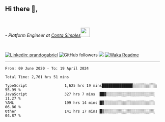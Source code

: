 <h2>Hi there  👋,</h2> </br>

<p><em>- Platform Engineer at <a href="https://contasimples.com">Conta Simples</a><img src="https://media.giphy.com/media/WUlplcMpOCEmTGBtBW/giphy.gif" width="30"> 
</em></p></br>


[![Linkedin: prandogabriel](https://img.shields.io/badge/-prandogabriel-blue?style=flat-square&logo=Linkedin&logoColor=white&link=https://www.linkedin.com/in/prandogabriel/)](https://www.linkedin.com/in/prandogabriel)
![GitHub followers](https://img.shields.io/github/followers/prandogabriel?label=Follow&style=social)
![](https://visitor-badge.glitch.me/badge?page_id=prandogabriel.prandogabriel)
[![Waka Readme](https://github.com/prandogabriel/prandogabriel/actions/workflows/update-stats.yml.yml/badge.svg)](https://github.com/prandogabriel/prandogabriel/actions/workflows/update-stats.yml.yml)

---

<!--START_SECTION:waka-->

```golang
From: 09 June 2020 - To: 19 April 2024

Total Time: 2,761 hrs 51 mins

TypeScript                 1,625 hrs 19 mins██████████████░░░░░░░░░░░   55.99 %
JavaScript                 327 hrs 7 mins  ██▓░░░░░░░░░░░░░░░░░░░░░░   11.27 %
YAML                       199 hrs 14 mins █▓░░░░░░░░░░░░░░░░░░░░░░░   06.86 %
Other                      141 hrs 17 mins █▒░░░░░░░░░░░░░░░░░░░░░░░   04.87 %
```

<!--END_SECTION:waka-->
